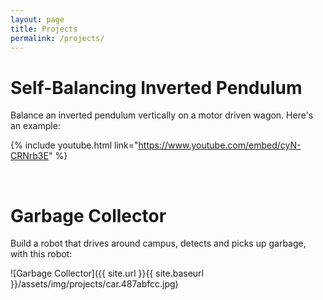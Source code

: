 ```yaml
---
layout: page
title: Projects
permalink: /projects/
---
```


# Self-Balancing Inverted Pendulum

Balance an inverted pendulum vertically on a motor driven wagon. Here's an example:

{% include youtube.html link="https://www.youtube.com/embed/cyN-CRNrb3E" %}

&nbsp;

# Garbage Collector

Build a robot that drives around campus, detects and picks up garbage, with this robot:

![Garbage Collector]({{ site.url }}{{ site.baseurl }}/assets/img/projects/car.487abfcc.jpg)
